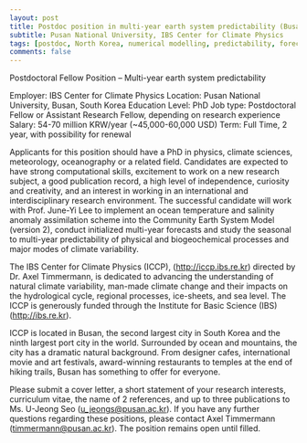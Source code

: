 ```yaml
---
layout: post
title: Postdoc position in multi-year earth system predictability (Busan, North Korea)
subtitle: Pusan National University, IBS Center for Climate Physics
tags: [postdoc, North Korea, numerical modelling, predictability, forecasting]
comments: false
---
```

Postdoctoral Fellow Position – Multi-year earth system predictability

Employer: IBS Center for Climate Physics
Location: Pusan National University, Busan, South Korea
Education Level: PhD
Job type: Postdoctoral Fellow or Assistant Research Fellow, depending on research experience
Salary: 54-70 million KRW/year (~45,000-60,000 USD)
Term: Full Time, 2 year, with possibility for renewal

Applicants for this position should have a PhD in physics, climate sciences, meteorology, oceanography or a
related field. Candidates are expected to have strong computational skills, excitement to work on a new
research subject, a good publication record, a high level of independence, curiosity and creativity, and
an interest in working in an international and interdisciplinary research environment. The successful
candidate will work with Prof. June-Yi Lee to implement an ocean temperature and salinity anomaly
assimilation scheme into the Community Earth System Model (version 2), conduct initialized multi-year
forecasts and study the seasonal to multi-year predictability of physical and biogeochemical processes
and major modes of climate variability.

The IBS Center for Climate Physics (ICCP), (http://iccp.ibs.re.kr) directed by Dr. Axel Timmermann,
is dedicated to advancing the understanding of natural climate variability, man-made climate change
and their impacts on the hydrological cycle, regional processes, ice-sheets, and sea level. The ICCP
is generously funded through the Institute for Basic Science (IBS) (http://ibs.re.kr).

ICCP is located in Busan, the second largest city in South Korea and the ninth largest port city
in the world. Surrounded by ocean and mountains, the city has a dramatic natural background. From
designer cafes, international movie and art festivals, award-winning restaurants to temples at the
end of hiking trails, Busan has something to offer for everyone.

Please submit a cover letter, a short statement of your research interests, curriculum vitae, the name
of 2 references, and up to three publications to Ms. U-Jeong Seo (u_jeongs@pusan.ac.kr). If you have
any further questions regarding these positions, please contact Axel Timmermann (timmermann@pusan.ac.kr).
The position remains open until filled.
